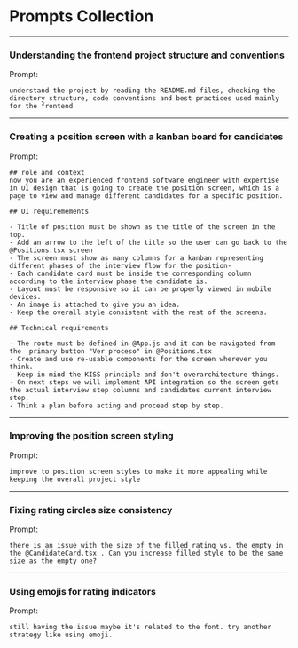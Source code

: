 # Prompts Collection

---

### Understanding the frontend project structure and conventions

Prompt:

```
understand the project by reading the README.md files, checking the directory structure, code conventions and best practices used mainly for the frontend
```

---

### Creating a position screen with a kanban board for candidates

Prompt:

```
## role and context
now you are an experienced frontend software engineer with expertise in UI design that is going to create the position screen, which is a page to view and manage different candidates for a specific position.

## UI requiremements

- Title of position must be shown as the title of the screen in the top.
- Add an arrow to the left of the title so the user can go back to the @Positions.tsx screen
- The screen must show as many columns for a kanban representing different phases of the interview flow for the position-
- Each candidate card must be inside the corresponding column according to the interview phase the candidate is.
- Layout must be responsive so it can be properly viewed in mobile devices.
- An image is attached to give you an idea.
- Keep the overall style consistent with the rest of the screens.

## Technical requirements

- The route must be defined in @App.js and it can be navigated from the  primary button "Ver proceso" in @Positions.tsx
- Create and use re-usable components for the screen wherever you think.
- Keep in mind the KISS principle and don't overarchitecture things.
- On next steps we will implement API integration so the screen gets the actual interview step columns and candidates current interview step.
- Think a plan before acting and proceed step by step.
```

---

### Improving the position screen styling

Prompt:

```
improve to position screen styles to make it more appealing while keeping the overall project style
```

---

### Fixing rating circles size consistency

Prompt:

```
there is an issue with the size of the filled rating vs. the empty in the @CandidateCard.tsx . Can you increase filled style to be the same size as the empty one?
```

---

### Using emojis for rating indicators

Prompt:

```
still having the issue maybe it's related to the font. try another strategy like using emoji.
```
